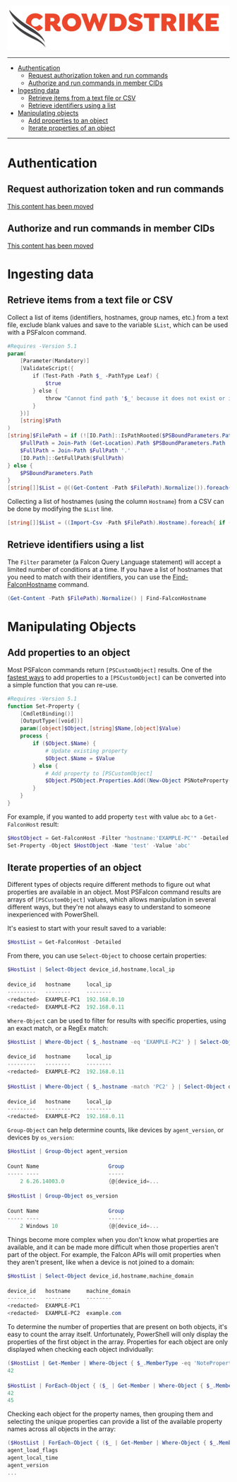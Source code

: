 ![CrowdStrike Falcon](https://raw.githubusercontent.com/CrowdStrike/falconpy/main/docs/asset/cs-logo.png)
***
- [Authentication](#authentication)
    - [Request authorization token and run commands](https://github.com/CrowdStrike/psfalcon/wiki/Authentication#request-authorization-token-and-run-a-command)
    - [Authorize and run commands in member CIDs](https://github.com/CrowdStrike/psfalcon/wiki/Authentication#authorize-and-run-commands-across-member-cids-within-a-script)
- [Ingesting data](#ingesting-data)
    - [Retrieve items from a text file or CSV](#retrieve-items-from-a-text-file-or-csv)
    - [Retrieve identifiers using a list](#retrieve-identifiers-using-a-list)
- [Manipulating objects](#manipulating-objects)
    - [Add properties to an object](#add-properties-to-an-object)
    - [Iterate properties of an object](#iterate-properties-of-an-object)
***
# Authentication
## Request authorization token and run commands
[This content has been moved](https://github.com/CrowdStrike/psfalcon/wiki/Authentication#request-authorization-token-and-run-a-command)
## Authorize and run commands in member CIDs
[This content has been moved](https://github.com/CrowdStrike/psfalcon/wiki/Authentication#authorize-and-run-commands-across-member-cids-within-a-script)
# Ingesting data
## Retrieve items from a text file or CSV
Collect a list of items (identifiers, hostnames, group names, etc.) from a text file, exclude blank values and
save to the variable `$List`, which can be used with a PSFalcon command.
```powershell
#Requires -Version 5.1
param(
    [Parameter(Mandatory)]
    [ValidateScript({
        if (Test-Path -Path $_ -PathType Leaf) {
            $true
        } else {
            throw "Cannot find path '$_' because it does not exist or is a directory."
        }
    })]
    [string]$Path
)
[string]$FilePath = if (![IO.Path]::IsPathRooted($PSBoundParameters.Path)) {
    $FullPath = Join-Path (Get-Location).Path $PSBoundParameters.Path
    $FullPath = Join-Path $FullPath '.'
    [IO.Path]::GetFullPath($FullPath)
} else {
    $PSBoundParameters.Path
}
[string[]]$List = @((Get-Content -Path $FilePath).Normalize()).foreach{ if (![string]::IsNullOrEmpty($_)) { $_ }}
```
Collecting a list of hostnames (using the column `Hostname`) from a CSV can be done by modifying the
`$List` line.
```powershell
[string[]]$List = ((Import-Csv -Path $FilePath).Hostname).foreach{ if (![string]::IsNullOrEmpty($_)) { $_ }}
```
## Retrieve identifiers using a list
The `Filter` parameter \(a Falcon Query Language statement\) will accept a limited number of conditions at a
time. If you have a list of hostnames that you need to match with their identifiers, you can use the
[Find-FalconHostname](Find-FalconHostname) command.
```powershell
(Get-Content -Path $FilePath).Normalize() | Find-FalconHostname
```
# Manipulating Objects
## Add properties to an object
Most PSFalcon commands return `[PSCustomObject]` results. One of the [fastest ways](https://ramblingcookiemonster.github.io/Decorating-Objects/) to add
properties to a `[PSCustomObject]` can be converted into a simple function that you can re-use.
```powershell
#Requires -Version 5.1
function Set-Property {
    [CmdletBinding()]
    [OutputType([void])]
    param([object]$Object,[string]$Name,[object]$Value)
    process {
        if ($Object.$Name) {
            # Update existing property
            $Object.$Name = $Value
        } else {
            # Add property to [PSCustomObject]
            $Object.PSObject.Properties.Add((New-Object PSNoteProperty($Name,$Value)))
        }
    }
}
```
For example, if you wanted to add property `test` with value `abc` to a `Get-FalconHost` result:
```powershell
$HostObject = Get-FalconHost -Filter "hostname:'EXAMPLE-PC'" -Detailed
Set-Property -Object $HostObject -Name 'test' -Value 'abc'
```
## Iterate properties of an object
Different types of objects require different methods to figure out what properties are available in an object.
Most PSFalcon command results are arrays of `[PSCustomObject]` values, which allows manipulation in several
different ways, but they're not always easy to understand to someone inexperienced with PowerShell.

It's easiest to start with your result saved to a variable:
```powershell
$HostList = Get-FalconHost -Detailed
```
From there, you can use `Select-Object` to choose certain properties:
```powershell
$HostList | Select-Object device_id,hostname,local_ip

device_id   hostname     local_ip
---------   --------     --------
<redacted>  EXAMPLE-PC1  192.168.0.10
<redacted>  EXAMPLE-PC2  192.168.0.11

```
`Where-Object` can be used to filter for results with specific properties, using an exact match, or a RegEx match:
```powershell
$HostList | Where-Object { $_.hostname -eq 'EXAMPLE-PC2' } | Select-Object device_id,hostname,local_ip

device_id   hostname     local_ip
---------   --------     --------
<redacted>  EXAMPLE-PC2  192.168.0.11

$HostList | Where-Object { $_.hostname -match 'PC2' } | Select-Object device_id,hostname,local_ip

device_id   hostname     local_ip
---------   --------     --------
<redacted>  EXAMPLE-PC2  192.168.0.11
```
`Group-Object` can help determine counts, like devices by `agent_version`, or devices by `os_version`:
```powershell
$HostList | Group-Object agent_version

Count Name                      Group
----- ----                      -----
    2 6.26.14003.0              {@{device_id=...

$HostList | Group-Object os_version

Count Name                      Group
----- ----                      -----
    2 Windows 10                {@{device_id=...
```
Things become more complex when you don't know what properties are available, and it can be made more difficult
when those properties aren't part of the object. For example, the Falcon APIs will omit properties when they
aren't present, like when a device is not joined to a domain:
```powershell
$HostList | Select-Object device_id,hostname,machine_domain

device_id   hostname     machine_domain
---------   --------     --------
<redacted>  EXAMPLE-PC1  
<redacted>  EXAMPLE-PC2  example.com
```
To determine the number of properties that are present on both objects, it's easy to count the array itself.
Unfortunately, PowerShell will only display the properties of the first object in the array. Properties for each
object are only displayed when checking each object individually:
```powershell
($HostList | Get-Member | Where-Object { $_.MemberType -eq 'NoteProperty' }).Count
42

$HostList | ForEach-Object { ($_ | Get-Member | Where-Object { $_.MemberType -eq 'NoteProperty' }).Count }
42
45
```
Checking each object for the property names, then grouping them and selecting the unique properties can provide a
list of the available property names across all objects in the array:
```powershell
($HostList | ForEach-Object { ($_ | Get-Member | Where-Object { $_.MemberType -eq 'NoteProperty' }).Name } | Group-Object).Name
agent_load_flags
agent_local_time
agent_version
...
```